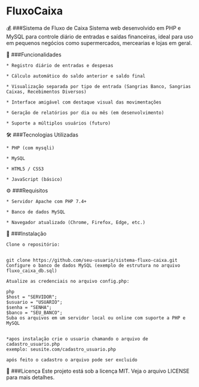 # FluxoCaixa

💰 ###Sistema de Fluxo de Caixa
Sistema web desenvolvido em PHP e MySQL para controle diário de entradas e saídas financeiras, ideal para uso em pequenos negócios como supermercados, mercearias e lojas em geral.


📌 ###Funcionalidades
```
* Registro diário de entradas e despesas

* Cálculo automático do saldo anterior e saldo final

* Visualização separada por tipo de entrada (Sangrias Banco, Sangrias Caixas, Recebimentos Diversos)

* Interface amigável com destaque visual das movimentações

* Geração de relatórios por dia ou mês (em desenvolvimento)

* Suporte a múltiplos usuários (futuro)
```


🛠 ###Tecnologias Utilizadas
```
* PHP (com mysqli)

* MySQL

* HTML5 / CSS3

* JavaScript (básico)
```


⚙️ ###Requisitos
```
* Servidor Apache com PHP 7.4+

* Banco de dados MySQL

* Navegador atualizado (Chrome, Firefox, Edge, etc.)
```


🚀 ###Instalação
```
Clone o repositório:


git clone https://github.com/seu-usuario/sistema-fluxo-caixa.git
Configure o banco de dados MySQL (exemplo de estrutura no arquivo fluxo_caixa_db.sql)

Atualize as credenciais no arquivo config.php:

php
$host = "SERVIDOR";
$usuario = "USUARIO";
$senha = "SENHA";
$banco = "SEU_BANCO";
Suba os arquivos em um servidor local ou online com suporte a PHP e MySQL


*apos instalação crie o usuario chamando o arquivo de cadastro_usuario.php
exemplo: seusite.com/cadastro_usuario.php

após feito o cadastro o arquivo pode ser excluido
 ```
 

📝 ###Licença
Este projeto está sob a licença MIT. Veja o arquivo LICENSE para mais detalhes.

